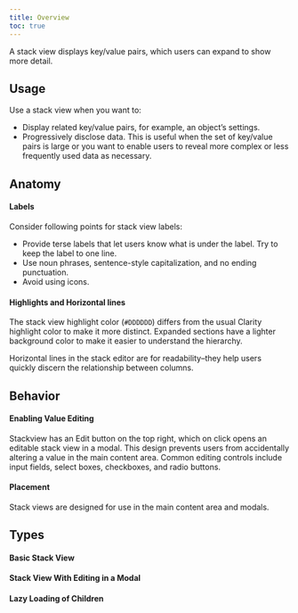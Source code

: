 ```yaml
---
title: Overview
toc: true
---
```


A stack view displays key/value pairs, which users can expand to show more detail.

<!-- ![HTML5](assets/images/bugs/badge_html5.svg 'HTML5')![CSS3](assets/images/bugs/badge_css3.svg 'CSS3')![Angular](assets/images/bugs/badge_ng.svg 'Angular') -->

## Usage

Use a stack view when you want to:

- Display related key/value pairs, for example, an object’s settings.
- Progressively disclose data. This is useful when the set of key/value pairs is large or you want to enable users to reveal more complex or less frequently used data as necessary.

## Anatomy

#### Labels

Consider following points for stack view labels:

- Provide terse labels that let users know what is under the label. Try to keep the label to one line.
- Use noun phrases, sentence-style capitalization, and no ending punctuation.
- Avoid using icons.

#### Highlights and Horizontal lines

The stack view highlight color (`#DDDDDD`) differs from the usual Clarity highlight color to make it more distinct. Expanded sections have a lighter background color to make it easier to understand the hierarchy.

Horizontal lines in the stack editor are for readability–they help users quickly discern the relationship between columns.

## Behavior

#### Enabling Value Editing

Stackview has an Edit button on the top right, which on click opens an editable stack view in a modal. This design prevents users from accidentally altering a value in the main content area. Common editing controls include input fields, select boxes, checkboxes, and radio buttons.

#### Placement

Stack views are designed for use in the main content area and modals.

## Types

#### Basic Stack View

<DocVideo src="/demos/stack-view/videos/stackview-basic.mov" :width="874" :autoplay="true"></DocVideo>

<doc-demo src="/demos/stack-view/stack-view.html"></doc-demo>

#### Stack View With Editing in a Modal

<DocVideo src="/demos/stack-view/videos/stackview-editing.mov" :width="884" :autoplay="true"></DocVideo>

<doc-demo src="/demos/stack-view/stack-view-editing.html"></doc-demo>

#### Lazy Loading of Children

<DocVideo src="/demos/stack-view/videos/stackview-lazy.mov" :width="874" :autoplay="true"></DocVideo>

<doc-demo src="/demos/stack-view/stack-view-lazy.html"></doc-demo>
